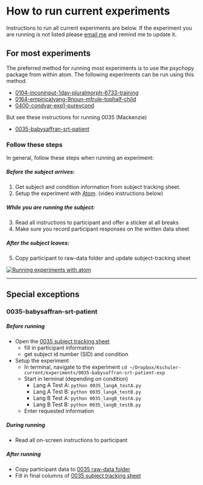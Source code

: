 # How to run current experiments
Instructions to run all current experiments are below.  If the experiment you are running is not listed please [email me](mailto:kathryn.schuler@gmail.com) and remind me to update it.



## For most experiments
The preferred method for running most experiments is to use the psychopy package from within atom.  The following experiments can be run using this method.
- [0104-inconinput-1day-pluralmorph-6733-training](https://www.dropbox.com/sh/shsocn1wmsurzc7/AAAkqM7ausOZJVn4b7C4iBaZa?dl=0)
- [0164-empiricalyang-9noun-mfrule-tophalf-child](https://www.dropbox.com/sh/8es4zzff09f245q/AADTMm_qAixYBfUHes61yTraa?dl=0)
- [0400-condvar-exp1-purevcond](https://www.dropbox.com/sh/8jlpkr4chowqjj8/AAB8wzYZvBg-eIOjVIYEaBiNa?dl=0)

But see these instructions for running 0035 (Mackenzie)
- [0035-babysaffran-srt-patient](#0035-babysaffran-srt-patient)

### Follow these steps
In general, follow these steps when running an experiment:
##### Before the subject arrives:
1. Get subject and condition information from subject tracking sheet.
2. Setup the experiment with [Atom](https://atom.io/packages/psychopy). (video instructions below)

##### While you are running the subject:
3. Read all instructions to participant and offer a sticker at all breaks
4. Make sure you record participant responses on the written data sheet

##### After the subject leaves:
5. Copy participant to raw-data folder and update subject-tracking sheet

[![Running experiments with atom](http://img.youtube.com/vi/tSyBMPg3bsQ/0.jpg)](https://www.youtube.com/watch?v=tSyBMPg3bsQ)

---
## Special exceptions
### 0035-babysaffran-srt-patient
##### Before running
- Open the [0035 subject tracking sheet]()
  - fill in participant information
  - get subject id number (SID) and condition
- Setup the experiment
  - In terminal, navigate to the experiment `cd ~/Dropbox/Kschuler-current/experiments/0035-babysaffran-srt-patient-exp`
  - Start in terminal (depending on condition)
    - Lang A Test A: `python 0035_langA_testA.py`
    - Lang A Test B: `python 0035_langA_testB.py`
    - Lang B Test A: `python 0035_langB_testA.py`
    - Lang B Test B: `python 0035_langB_testB.py`
  - Enter requested information 

##### During running
- Read all on-screen instructions to participant

##### After running
- Copy participant data to [0035 raw-data folder]()
- Fill in final columns of [0035 subject tracking sheet]()
